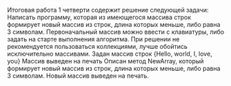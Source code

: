 Итоговая работа 1 четверти содержит решение следующей задачи:
Написать программу, которая из имеющегося массива строк формирует новый массив из строк, длина которых меньше, либо равна 3 символам. Первоначальный массив можно ввести с клавиатуры, либо задать на старте выполнения алгоритма. При решении не рекомендуется пользоваться коллекциями, лучше обойтись исключительно массивами.
Задан массив строк {Hello, world, I, love, you}
Массив выведен на печать
Описан метод NewArray, который формирует новый массив из строк, длина которых меньше, либо равна 3 символам. 
Новый массив выведен на печать.